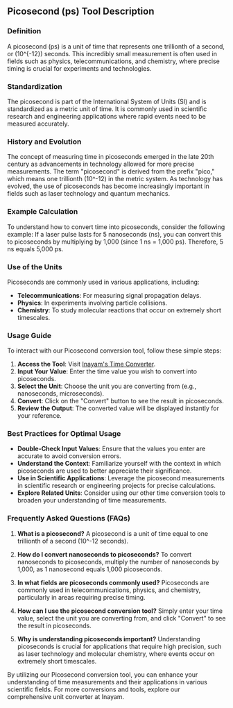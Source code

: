 ## Picosecond (ps) Tool Description

### Definition
A picosecond (ps) is a unit of time that represents one trillionth of a second, or \(10^{-12}\) seconds. This incredibly small measurement is often used in fields such as physics, telecommunications, and chemistry, where precise timing is crucial for experiments and technologies.

### Standardization
The picosecond is part of the International System of Units (SI) and is standardized as a metric unit of time. It is commonly used in scientific research and engineering applications where rapid events need to be measured accurately.

### History and Evolution
The concept of measuring time in picoseconds emerged in the late 20th century as advancements in technology allowed for more precise measurements. The term "picosecond" is derived from the prefix "pico," which means one trillionth (10^-12) in the metric system. As technology has evolved, the use of picoseconds has become increasingly important in fields such as laser technology and quantum mechanics.

### Example Calculation
To understand how to convert time into picoseconds, consider the following example: 
If a laser pulse lasts for 5 nanoseconds (ns), you can convert this to picoseconds by multiplying by 1,000 (since 1 ns = 1,000 ps). Therefore, 5 ns equals 5,000 ps.

### Use of the Units
Picoseconds are commonly used in various applications, including:
- **Telecommunications**: For measuring signal propagation delays.
- **Physics**: In experiments involving particle collisions.
- **Chemistry**: To study molecular reactions that occur on extremely short timescales.

### Usage Guide
To interact with our Picosecond conversion tool, follow these simple steps:
1. **Access the Tool**: Visit [Inayam's Time Converter](https://www.inayam.co/unit-converter/time).
2. **Input Your Value**: Enter the time value you wish to convert into picoseconds.
3. **Select the Unit**: Choose the unit you are converting from (e.g., nanoseconds, microseconds).
4. **Convert**: Click on the "Convert" button to see the result in picoseconds.
5. **Review the Output**: The converted value will be displayed instantly for your reference.

### Best Practices for Optimal Usage
- **Double-Check Input Values**: Ensure that the values you enter are accurate to avoid conversion errors.
- **Understand the Context**: Familiarize yourself with the context in which picoseconds are used to better appreciate their significance.
- **Use in Scientific Applications**: Leverage the picosecond measurements in scientific research or engineering projects for precise calculations.
- **Explore Related Units**: Consider using our other time conversion tools to broaden your understanding of time measurements.

### Frequently Asked Questions (FAQs)

1. **What is a picosecond?**
   A picosecond is a unit of time equal to one trillionth of a second (10^-12 seconds).

2. **How do I convert nanoseconds to picoseconds?**
   To convert nanoseconds to picoseconds, multiply the number of nanoseconds by 1,000, as 1 nanosecond equals 1,000 picoseconds.

3. **In what fields are picoseconds commonly used?**
   Picoseconds are commonly used in telecommunications, physics, and chemistry, particularly in areas requiring precise timing.

4. **How can I use the picosecond conversion tool?**
   Simply enter your time value, select the unit you are converting from, and click "Convert" to see the result in picoseconds.

5. **Why is understanding picoseconds important?**
   Understanding picoseconds is crucial for applications that require high precision, such as laser technology and molecular chemistry, where events occur on extremely short timescales.

By utilizing our Picosecond conversion tool, you can enhance your understanding of time measurements and their applications in various scientific fields. For more conversions and tools, explore our comprehensive unit converter at Inayam.